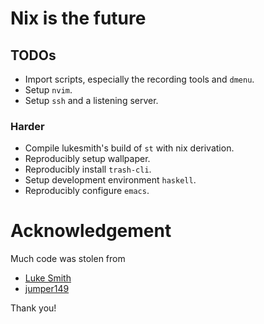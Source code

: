 # Nix is the future

## TODOs

+ Import scripts, especially the recording tools and `dmenu`.
+ Setup `nvim`.
+ Setup `ssh` and a listening server.

### Harder

+ Compile lukesmith's build of `st` with nix derivation.
+ Reproducibly setup wallpaper.
+ Reproducibly install `trash-cli`.
+ Setup development environment `haskell`.
+ Reproducibly configure `emacs`.

# Acknowledgement

Much code was stolen from

+ [Luke Smith](https://github.com/LukeSmithxyz/)
+ [jumper149](https://github.com/jumper149/)

Thank you!
